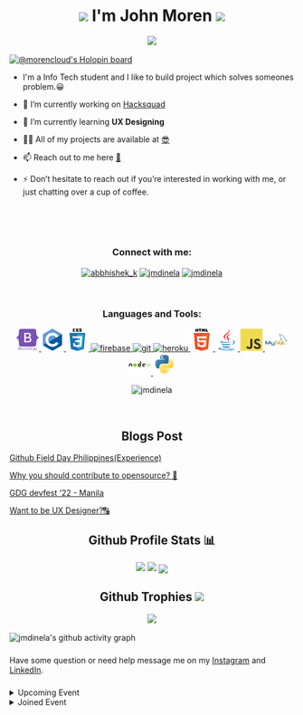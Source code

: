 <h1 align="center"> <img src="https://c.tenor.com/HO7EBVsu04oAAAAi/pikachu-pokemon.gif" width="50"> I'm John Moren <img src="https://cdn.discordapp.com/emojis/852778687958482944.gif?v=1" width="50"></h1>
<p align="center">
  <img src="https://readme-typing-svg.herokuapp.com?color=00FFFF&width=380&height=45&lines=TECHSUPPORT+at+IBEX;INFOTECH+Student+at+EARIST;UX+Designer;Open-Source+Enthusiast;Nice+To+Meet+You+...;&center=true">
  </p>

[![@morencloud's Holopin board](https://holopin.io/api/user/board?user=morencloud)](https://holopin.io/morencloud)



- I'm a Info Tech student and I like to build project which solves someones problem.😀

- 🔭 I’m currently working on [Hacksquad](https://github.com/jmdinela/Hacksquad/)

- 🌱 I’m currently learning **UX Designing**

- 👨‍💻 All of my projects are available at [😎](https://github.com/jmdinela)

- 📫 Reach out to me here **[📧](dinelajohnmoren@gmail.com)**

- ⚡ Don’t hesitate to reach out if you’re interested in working with me, or just chatting over a cup of coffee.

<br>
<br>
<br>

<h3  align="center">Connect with me:</h3>
<p  align="center">
<a href="https://twitter.com/morencloud" target="blank"><img align="center" src="https://raw.githubusercontent.com/rahuldkjain/github-profile-readme-generator/master/src/images/icons/Social/twitter.svg" alt="abbhishek_k" height="30" width="40" /></a>
<a href="https://linkedin.com/in/jmdinela/" target="blank"><img align="center" src="https://raw.githubusercontent.com/rahuldkjain/github-profile-readme-generator/master/src/images/icons/Social/linked-in-alt.svg" alt="jmdinela" height="30" width="40" /></a>
<a href="https://instagram.com/morencloud" target="blank"><img align="center" src="https://raw.githubusercontent.com/rahuldkjain/github-profile-readme-generator/master/src/images/icons/Social/instagram.svg" alt="jmdinela" height="30" width="40" /></a>



</p>
<br>


<h3 align="center">Languages and Tools:</h3>
<p align="center"><a href="https://getbootstrap.com" target="_blank"> <img src="https://raw.githubusercontent.com/devicons/devicon/master/icons/bootstrap/bootstrap-plain-wordmark.svg" alt="bootstrap" width="40" height="40"/> </a> <a href="https://www.cprogramming.com/" target="_blank"> <img src="https://raw.githubusercontent.com/devicons/devicon/master/icons/c/c-original.svg" alt="c" width="40" height="40"/> </a> <a href="https://www.w3schools.com/css/" target="_blank"> <img src="https://raw.githubusercontent.com/devicons/devicon/master/icons/css3/css3-original-wordmark.svg" alt="css3" width="40" height="40"/> </a> <a href="https://firebase.google.com/" target="_blank"> <img src="https://www.vectorlogo.zone/logos/firebase/firebase-icon.svg" alt="firebase" width="40" height="40"/> </a> <a href="https://git-scm.com/" target="_blank"> <img src="https://www.vectorlogo.zone/logos/git-scm/git-scm-icon.svg" alt="git" width="40" height="40"/> </a> <a href="https://heroku.com" target="_blank"> <img src="https://www.vectorlogo.zone/logos/heroku/heroku-icon.svg" alt="heroku" width="40" height="40"/> </a> <a href="https://www.w3.org/html/" target="_blank"> <img src="https://raw.githubusercontent.com/devicons/devicon/master/icons/html5/html5-original-wordmark.svg" alt="html5" width="40" height="40"/> </a> <a href="https://www.java.com" target="_blank"> <img src="https://raw.githubusercontent.com/devicons/devicon/master/icons/java/java-original.svg" alt="java" width="40" height="40"/> </a> <a href="https://developer.mozilla.org/en-US/docs/Web/JavaScript" target="_blank"> <img src="https://raw.githubusercontent.com/devicons/devicon/master/icons/javascript/javascript-original.svg" alt="javascript" width="40" height="40"/> </a> <a href="https://www.mysql.com/" target="_blank"> <img src="https://raw.githubusercontent.com/devicons/devicon/master/icons/mysql/mysql-original-wordmark.svg" alt="mysql" width="40" height="40"/> </a> <a href="https://nodejs.org" target="_blank"> <img src="https://raw.githubusercontent.com/devicons/devicon/master/icons/nodejs/nodejs-original-wordmark.svg" alt="nodejs" width="40" height="40"/> </a> <a href="https://www.python.org" target="_blank"> <img src="https://raw.githubusercontent.com/devicons/devicon/master/icons/python/python-original.svg" alt="python" width="40" height="40"/> </a> 

<br>
<p align="center"> <img src="https://komarev.com/ghpvc/?username=jmdinela&label=Stalker%20Count&color=0e75b6&style=flat" alt="jmdinela" /> </p>

<br>
<h2 align="center">Blogs Post</h2>

  
 [Github Field Day Philippines(Experience)](https://morencloud.hashnode.dev/github-field-day-in-the-philippines)
 
 [Why you should contribute to opensource? 📏](https://morencloudtools.hashnode.dev/why-you-should-contribute-to-opensource)
 
 [GDG devfest ‘22 - Manila](https://morencloud.hashnode.dev/gdg-devfest-22-manila)
  
 [Want to be UX Designer?🔠](https://morencloudtools.hashnode.dev/want-to-be-ux-designer)
 
  


  
  
  
<div align="center">
    <h2>Github Profile Stats 📊</h2>
    <img width="48%" src="https://github-readme-stats.vercel.app/api?username=jmdinela&show_icons=true&theme=tokyonight" />
  <img width="48%" src="https://github-readme-streak-stats.herokuapp.com/?user=jmdinela&theme=tokyonight" /img>  
  <img align="center" src="https://github-readme-stats.vercel.app/api/top-langs/?username=jmdinela&theme=radical&show_icons=true" />
    <h2>Github Trophies <img src="https://cdn.discordapp.com/emojis/866705355684577290.png?v=1" width="30px"></h2>
    <img src="https://github-profile-trophy.vercel.app/?username=jmdinela&theme=onedark&no-frame=true&no-bg=true&theme=discord">
</div>




![jmdinela's github activity graph](https://activity-graph.herokuapp.com/graph?username=jmdinela&theme=react-dark)


###

<p align="left">Have some question or need help message me on my <a href="https://www.instagram.com/in/morencloud/">Instagram</a> and <a href="https://www.linkedin.com/in/morencloud/">LinkedIn</a>.</p>

###

<details><summary>Upcoming Event</summary><br>
    <a href="https://www.hacksquad.dev/">HackSquad</a><br>
    <a href="https://gdg.community.dev/events/details/google-gdg-manila-presents-gdg-devfest-2022-manila/">Google Devfest2022</a><br>
</details> 

<details><summary>Joined Event</summary><br>
    <a href="https://githubfieldday.com/ph2022">GitHub Field Day Philippines</a>
</details> 

